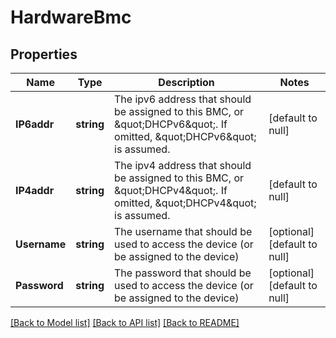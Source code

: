 # HardwareBmc

## Properties
Name | Type | Description | Notes
------------ | ------------- | ------------- | -------------
**IP6addr** | **string** | The ipv6 address that should be assigned to this BMC, or \&quot;DHCPv6\&quot;.  If omitted, \&quot;DHCPv6\&quot; is assumed. | [default to null]
**IP4addr** | **string** | The ipv4 address that should be assigned to this BMC, or \&quot;DHCPv4\&quot;.  If omitted, \&quot;DHCPv4\&quot; is assumed. | [default to null]
**Username** | **string** | The username that should be used to access the device (or be assigned to the device) | [optional] [default to null]
**Password** | **string** | The password that should be used to access the device (or be assigned to the device) | [optional] [default to null]

[[Back to Model list]](../README.md#documentation-for-models) [[Back to API list]](../README.md#documentation-for-api-endpoints) [[Back to README]](../README.md)


